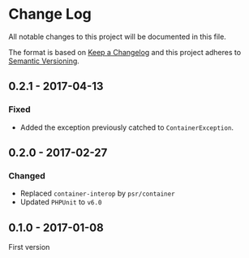 # Change Log
All notable changes to this project will be documented in this file.

The format is based on [Keep a Changelog](http://keepachangelog.com/) 
and this project adheres to [Semantic Versioning](http://semver.org/).

## 0.2.1 - 2017-04-13

### Fixed

* Added the exception previously catched to `ContainerException`.

## 0.2.0 - 2017-02-27

### Changed

* Replaced `container-interop` by `psr/container`
* Updated `PHPUnit` to `v6.0`

## 0.1.0 - 2017-01-08

First version
